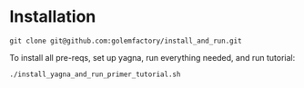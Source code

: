 # Installation

```git clone git@github.com:golemfactory/install_and_run.git```

To install all pre-reqs, set up yagna, run everything needed, and run tutorial:

```./install_yagna_and_run_primer_tutorial.sh```


